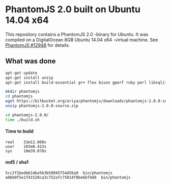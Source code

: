 # PhantomJS 2.0 built on Ubuntu 14.04 x64

This repository contains a PhantomJS 2.0 -binary for Ubuntu. It was compiled on a DigitalOcean 8GB Ubuntu 14.04 x64 -virtual machine. See [PhantomJS #12948](https://github.com/ariya/phantomjs/issues/12948) for details.

## What was done
```bash
apt-get update
apt-get install unzip
apt-get install build-essential g++ flex bison gperf ruby perl libsqlite3-dev libfontconfig1-dev libicu-dev libfreetype6 libssl-dev libpng-dev libjpeg-dev

mkdir phantomjs
cd phantomjs
wget https://bitbucket.org/ariya/phantomjs/downloads/phantomjs-2.0.0-source.zip
unzip phantomjs-2.0.0-source.zip

cd phantomjs-2.0.0/
time ./build.sh
```

#### Time to build
```
real    31m12.068s
user    103m8.413s
sys     10m39.078s
```

#### md5 / sha1
```
5cc2f2bedb614be5b3b50945754d56a9  bin/phantomjs
a06b0f5e1f41520ca3c752afc75014f8be6bf4d8  bin/phantomjs
```
